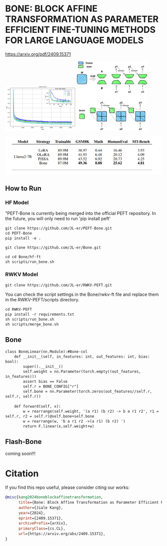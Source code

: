 # BONE: BLOCK AFFINE TRANSFORMATION AS PARAMETER EFFICIENT FINE-TUNING METHODS FOR LARGE LANGUAGE MODELS
https://arxiv.org/pdf/2409.15371

<p float="left">
  <img src="./assets/llama2-7b.png" width="45%" />
  <img src="./assets/train_step.png" width="45%" /> 
</p>

<p>
  <img src="./assets/score.png" />
</p>

## How to Run
### HF Model
"PEFT-Bone is currently being merged into the official PEFT repository. In the future, you will only need to run 'pip install peft'
```
git clone https://github.com/JL-er/PEFT-Bone.git
cd PEFT-Bone
pip install -e .
```
```
git clone https://github.com/JL-er/Bone.git
```
```
cd cd Bone/hf-ft
sh scripts/run_bone.sh
```
### RWKV Model
```
git clone https://github.com/JL-er/RWKV-PEFT.git
```
You can check the script settings in the Bone/rwkv-ft file and replace them in the RWKV-PEFT/scripts directory.
```
cd RWKV-PEFT
pip install -r requirements.txt
sh scripts/run_bone.sh
sh scripts/merge_bone.sh
```

## Bone
```
class BoneLinear(nn.Module):#Bone-col
    def __init__(self, in_features: int, out_features: int, bias: bool):
        super().__init__()
        self.weight = nn.Parameter(torch.empty((out_features, in_features)))
        assert bias == False
        self.r = BONE_CONFIG["r"]
        self.bone = nn.Parameter(torch.zeros(out_features//self.r, self.r, self.r))
    
    def forward(self, x):
        w = rearrange(self.weight, '(a r1) (b r2) -> b a r1 r2', r1 = self.r, r2 = self.r)@self.bone+self.bone
        w = rearrange(w, 'b a r1 r2 ->(a r1) (b r2) ')
        return F.linear(x,self.weight+w)
```
## Flash-Bone
coming soon!!!


# Citation
If you find this repo useful, please consider citing our works:
```bib
@misc{kang2024boneblockaffinetransformation,
      title={Bone: Block Affine Transformation as Parameter Efficient Fine-tuning Methods for Large Language Models}, 
      author={Jiale Kang},
      year={2024},
      eprint={2409.15371},
      archivePrefix={arXiv},
      primaryClass={cs.CL},
      url={https://arxiv.org/abs/2409.15371}, 
}
